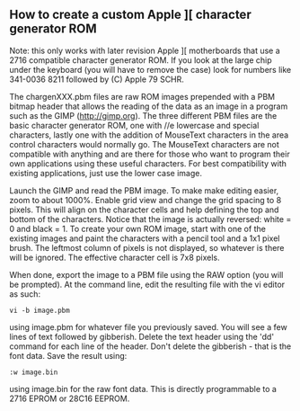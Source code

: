 How to create a custom Apple ][ character generator ROM
-------------------------------------------------------

Note: this only works with later revision Apple ][ motherboards that use a 2716 compatible character generator ROM. If you look at the large chip under the keyboard (you will have to remove the case) look for numbers like 341-0036 8211 followed by (C) Apple 79 SCHR.

The chargenXXX.pbm files are raw ROM images prepended with a PBM bitmap header that allows the reading of the data as an image in a program such as the GIMP (http://gimp.org). The three different PBM files are the basic character generator ROM, one with //e lowercase and special characters, lastly one with the addition of MouseText characters in the area control characters would normally go. The MouseText characters are not compatible with anything and are there for those who want to program their own applications using these useful characters. For best compatibility with existing applications, just use the lower case image.

Launch the GIMP and read the PBM image. To make make editing easier, zoom to about 1000%. Enable grid view and change the grid spacing to 8 pixels. This will align on the character cells and help defining the top and bottom of the characters. Notice that the image is actually reversed: white = 0 and black = 1. To create your own ROM image, start with one of the existing images and paint the characters with a pencil tool and a 1x1 pixel brush. The leftmost column of pixels is not displayed, so whatever is there will be ignored. The effective character cell is 7x8 pixels.

When done, export the image to a PBM file using the RAW option (you will be prompted). At the command line, edit the resulting file with the vi editor as such:
```
vi -b image.pbm
```
using image.pbm for whatever file you previously saved. You will see a few lines of text followed by gibberish. Delete the text header using the 'dd' command for each line of the header. Don't delete the gibberish - that is the font data. Save the result using:
```
:w image.bin
```
using image.bin for the raw font data. This is directly programmable to a 2716 EPROM or 28C16 EEPROM.

